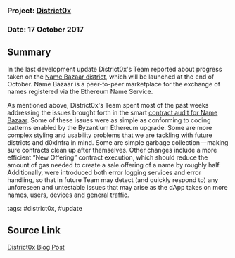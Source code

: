 ### Project: [District0x](../projects/district0x.md)
### Date: 17 October 2017 
## Summary
  
In the last development update District0x's Team reported about progress taken on the [Name Bazaar district](namebazaar.io), which will be launched at the end of October.
Name Bazaar is a peer-to-peer marketplace for the exchange of names registered via the Ethereum Name Service.
  
As mentioned above, District0x's Team spent most of the past weeks addressing the issues brought forth in the smart [contract audit for Name Bazaar](https://gist.github.com/Arachnid/3416e5a85b5b67eb9cdfa2252a5e28d9).
Some of these issues were as simple as conforming to coding patterns enabled by the Byzantium Ethereum upgrade. Some are more complex styling and usability problems that we are tackling with future districts and d0xInfra in mind.
Some are simple garbage collection — making sure contracts clean up after themselves.
Other changes include a more efficient “New Offering” contract execution, which should reduce the amount of gas needed to create a sale offering of a name by roughly half.
Additionally, were introduced both error logging services and error handling, so that in future Team may detect (and quickly respond to) any unforeseen and untestable issues that may arise as the dApp takes on more names, users, devices and general traffic.
  
tags: #district0x, #update
## Source Link
[District0x Blog Post](https://blog.district0x.io/district0x-dev-update-october-17th-2017-6b1e837e49c4)
